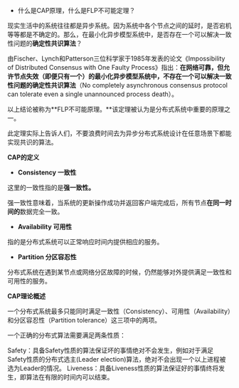 - 什么是CAP原理，什么是FLP不可能定理？

现实生活中的系统往往都是异步系统。因为系统中各个节点之间的延时，是否宕机等等都是不确定的。那么，在最小化异步模型系统中，是否存在一个可以解决一致性问题的**确定性共识算法**？

由Fischer、Lynch和Patterson三位科学家于1985年发表的论文《Impossibility of Distributed Consensus with One Faulty Process》指出：**在网络可靠，但允许节点失效（即便只有一个）的最小化异步模型系统中，不存在一个可以解决一致性问题的确定性共识算法**（No completely asynchronous consensus protocol can tolerate even a single unannounced process death）。

以上结论被称为**FLP不可能原理。**该定理被认为是分布式系统中重要的原理之一。

此定理实际上告诉人们，不要浪费时间去为异步分布式系统设计在任意场景下都能实现共识的算法。



**CAP的定义**

- **Consistency 一致性**

这里的一致性指的是**强一致性。**

强一致性意味着，当系统的更新操作成功并返回客户端完成后，所有节点**在同一时间的**数据完全一致。

- **Availability 可用性**

指的是分布式系统可以正常响应时间内提供相应的服务。

- **Partition 分区容忍性**

分布式系统在遇到某节点或网络分区故障的时候，仍然能够对外提供满足一致性和可用性的服务。



**CAP理论概述**

一个分布式系统最多只能同时满足一致性（Consistency）、可用性（Availability）和分区容忍性（Partition tolerance）这三项中的两项。



一个正确的分布式算法需要满足两条性质：

Safety：具备Safety性质的算法保证坏的事情绝对不会发生，例如对于满足Safety性质的分布式选主(Leader election)算法，绝对不会出现一个以上进程被选为Leader的情况。
Liveness：具备Liveness性质的算法保证好的事情终将发生，即算法在有限的时间内可以结束。

